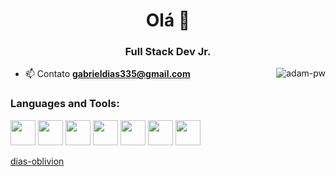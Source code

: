 <h1 align="center">Olá 👋</h1>
<h3 align="center">Full Stack Dev Jr.</h3>

<p><img align="right" src="https://github.com/Adam-pw/Adam-pw/blob/main/animation_500_kxa883sd.gif" alt="adam-pw" /></p>

- 📫 Contato **gabrieldias335@gmail.com**

<h3 align="left">Languages and Tools:</h3>
<p align="left">  
  <img src="https://cdn.jsdelivr.net/gh/devicons/devicon@v2.15.1/devicon.min.css" width="40" height="40" />
  <img src="" width="40" height="40" />
  <img src="" width="40" height="40" />
  <img src="" width="40" height="40" />
  <img src="" width="40" height="40" />
  <img src="" width="40" height="40" />
  <img src="" width="40" height="40" />
  
</p>
      
[dias-oblivion](https://github.com/dias-oblivion)
